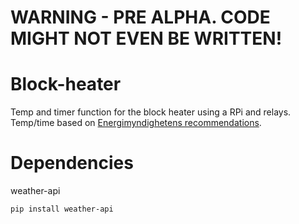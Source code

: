 # WARNING - PRE ALPHA. CODE MIGHT NOT EVEN BE WRITTEN!

# Block-heater
Temp and timer function for the block heater using a RPi and relays. Temp/time based on [Energimyndighetens recommendations](https://energiradgivningen.se/system/tdf/anvand_motorvarmare_ratt.pdf?file=1).

# Dependencies
weather-api
```
pip install weather-api
```
